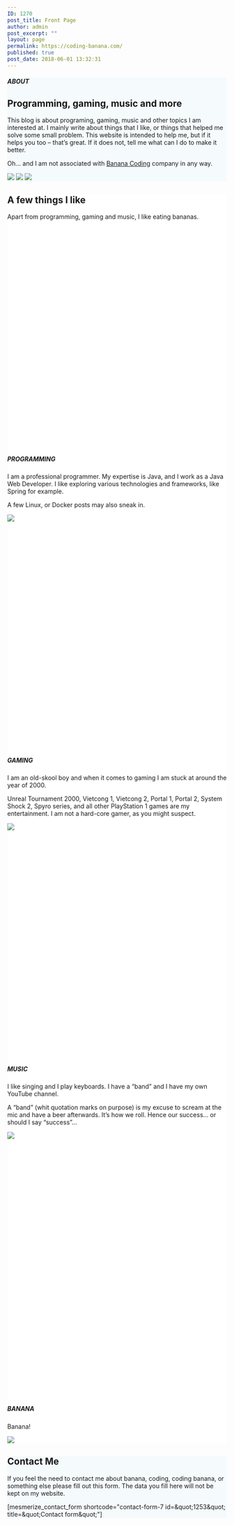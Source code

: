 ```yaml
---
ID: 1270
post_title: Front Page
author: admin
post_excerpt: ""
layout: page
permalink: https://coding-banana.com/
published: true
post_date: 2018-06-01 13:32:31
---
```

<div id="about-1" style="background-color: #f5fafd;" data-label="About" data-id="about-1" data-export-id="about-1" data-category="about" class="about-1 content-section content-section-spacing">
<div class="gridContainer">
<div class="row text-center">
<div class="section-title-col" data-type="column">
<h5 class="">ABOUT</h5>
<h2 class="">Programming, gaming, music and more</h2>
<p class="lead">This blog is about programing, gaming, music and other topics I am interested at. I mainly write about things that I like, or things that helped me solve some small problem. This website is intended to help me, but if it helps you too – that’s great. If it does not, tell me what can I do to make it better.</p>
<p class="">Oh... and I am not associated with <a href="https://bananacoding.com/">Banana Coding</a> company in any way.</p>

</div>
</div>
<div class="row">
<div class="col-xs bottom-xs flexbox image-group-bottom-3-img space-bottom-xs center-xs"><img class="left-img shadow-large-black" data-size="500x300" src="https://coding-banana.com/wp-content/uploads/2018/06/cropped-gaming-2.png" scale="0" /> <img class="center-img shadow-large-black" data-size="500x300" src="https://coding-banana.com/wp-content/uploads/2018/06/cropped-coding.jpg" scale="0" /> <img class="right-img shadow-large-black" data-size="500x300" src="https://coding-banana.com/wp-content/uploads/2018/06/cropped-music.png" scale="0" /></div>
</div>
</div>
</div>
<div id="features-3" style="background-color: #ffffff;" data-label="Features" data-id="features-12-card-bordered" data-export-id="features-12-card-bordered" data-category="features" class="features-12-card-bordered content-section content-section-spacing ">
<div class="gridContainer">
<div class="row text-center">
<div class="section-title-col" data-type="column">
<h2 class="">A few things I like</h2>
<p class="lead">Apart from programming, gaming and music, I like eating bananas.</p>

</div>
</div>
<div class="row spaced-cols" data-type="row">
<div class="col-sm-6">
<div class="card row-card bordered y-move">
<div class="row">
<div class="col-sm-fit icon-column"><svg class="svg-inline--fa fa-connectdevelop fa-w-16 icon round bordered color2" aria-hidden="true" data-prefix="fa" data-icon="connectdevelop" role="img" xmlns="http://www.w3.org/2000/svg" viewbox="0 0 512 512" data-fa-i2svg=""></svg><!-- <i class="fa icon fa-connectdevelop round bordered color2"> </i> --></div>
<div class="col-sm" data-type="column">
<h5 class="color2">PROGRAMMING</h5>
<p class="">I am a professional programmer. My expertise is Java, and I work as a Java Web Developer. I like exploring various technologies and frameworks, like Spring for example.

A few Linux, or Docker posts may also sneak in.</p>
<img class="custom-image" src="https://coding-banana.com/wp-content/uploads/2018/06/cropped-coding-1.jpg" scale="0" />

</div>
</div>
</div>
</div>
<div class="col-sm-6">
<div class="card row-card bordered y-move">
<div class="row">
<div class="col-sm-fit icon-column"><svg class="svg-inline--fa fa-codepen fa-w-16 icon round bordered color2" aria-hidden="true" data-prefix="fa" data-icon="codepen" role="img" xmlns="http://www.w3.org/2000/svg" viewbox="0 0 512 512" data-fa-i2svg=""></svg><!-- <i class="fa icon fa-codepen round bordered color2"> </i> --></div>
<div class="col-sm" data-type="column">
<h5 class="color2">GAMING</h5>
<p class="">I am an old-skool boy and when it comes to gaming I am stuck at around the year of 2000.

Unreal Tournament 2000, Vietcong 1, Vietcong 2, Portal 1, Portal 2, System Shock 2, Spyro series, and all other PlayStation 1 games are my entertainment. I am not a hard-core gamer, as you might suspect.</p>
<img class="custom-image" src="https://coding-banana.com/wp-content/uploads/2018/06/cropped-gaming-3.png" scale="0" />

</div>
</div>
</div>
</div>
<div class="col-sm-6">
<div class="card row-card bordered y-move">
<div class="row">
<div class="col-sm-fit icon-column"><svg class="svg-inline--fa fa-cube fa-w-16 icon round bordered color2" aria-hidden="true" data-prefix="fa" data-icon="cube" role="img" xmlns="http://www.w3.org/2000/svg" viewbox="0 0 512 512" data-fa-i2svg=""></svg><!-- <i class="fa icon fa-cube round bordered color2"> </i> --></div>
<div class="col-sm" data-type="column">
<h5 class="color2">MUSIC</h5>
<p class="">I like singing and I play keyboards. I have a “band” and I have my own YouTube channel.

A “band” (whit quotation marks on purpose) is my excuse to scream at the mic and have a beer afterwards. It’s how we roll. Hence our success… or should I say “success”…</p>
<img class="custom-image" src="https://coding-banana.com/wp-content/uploads/2018/06/cropped-music-1.png" scale="0" />

</div>
</div>
</div>
</div>
<div class="col-sm-6">
<div class="card row-card bordered y-move">
<div class="row">
<div class="col-sm-fit icon-column"><svg class="svg-inline--fa fa-database fa-w-14 icon round bordered color2" aria-hidden="true" data-prefix="fa" data-icon="database" role="img" xmlns="http://www.w3.org/2000/svg" viewbox="0 0 448 512" data-fa-i2svg=""></svg><!-- <i class="fa icon fa-database round bordered color2"> </i> --></div>
<div class="col-sm" data-type="column">
<h5 class="color2">BANANA</h5>
<p class="">Banana!</p>
<img class="custom-image" src="https://coding-banana.com/wp-content/uploads/2018/05/cropped-big_banana.png" scale="0" />

</div>
</div>
</div>
</div>
</div>
</div>
</div>
<div data-label="Contact" data-id="contact-1" data-export-id="contact-1" data-category="contact" class="contact-1 content-section content-section-spacing white-text" data-parallax-depth="20" id="contact-1" style="background-color: #f5fafd; background-image: url('https://coding-banana.com/wp-content/uploads/2018/05/asciifyme_2000x2000-1.jpg'); background-size: cover; background-position: center top;">
<div class="gridContainer">
<div class="row text-center">
<div class="section-title-col" data-type="column">
<h2 class="">Contact Me</h2>
<p class="lead">If you feel the need to contact me about banana, coding, coding banana, or something else please fill out this form. The data you fill here will not be kept on my website.</p>

</div>
</div>
<div class="row text-center">
<div class="col-xs-12 col-sm-8 col-sm-offset-2 contact-form-wrapper inline-info">
<div class="card large-padding">
<div class="" data-content-shortcode="mesmerize_contact_form shortcode=&quot;contact-form-7 id=&amp;amp;quot;1253&amp;amp;quot; title=&amp;amp;quot;Contact form&amp;amp;quot;&quot;" data-editable="true">[mesmerize_contact_form shortcode="contact-form-7 id=&amp;quot;1253&amp;quot; title=&amp;quot;Contact form&amp;quot;"]</div>
</div>
</div>
</div>
</div>
</div>